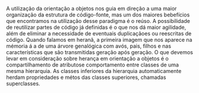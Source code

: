 A utilização da orientação a objetos nos guia em direção a uma maior organização
da estrutura de código-fonte, mas um dos maiores bebefícios que encontramos na 
utilização desse paradigma é o reúso. A possibilidade de reutilizar partes de código
já definidas é o que nos dá maior agilidade, além de eliminar a necessidade de eventuais duplicaçãoes
ou reescritas de código.
Quando falamos em heranã, a primeira imagem que nos aparece na mémoria á a de uma árvore genalógica com avós,
pais, filhos e nas características que são transmitidas geração após geração. O que devemos levar em consideração
sobre herança em orientação a objetos é o compartilhamento de atributose comportamento entre classes de uma mesma 
hierarquia. As classes inferiores da hierarquia automaticamente herdam propriedades e métos das classes superiores,
chamadas superclasses.